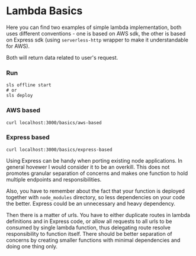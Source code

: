 # Lambda Basics

Here you can find two examples of simple lambda implementation, both uses different conventions - one is based on AWS sdk, the other is based on Express sdk (using `serverless-http` wrapper to make it understandable for AWS).

Both will return data related to user's request.

### Run

```
sls offline start
# or
sls deploy
```

### AWS based 

```
curl localhost:3000/basics/aws-based
```

### Express based 

```
curl localhost:3000/basics/express-based
```

Using Express can be handy when porting existing node applications. In general hovewer I would consider it to be an overkill. This does not promotes granular separation of concerns and makes one function to hold multiple endpoints and responsibilities.

Also, you have to remember about the fact that your function is deployed together with `node_modules` directory, so less dependencies on your code the better. Express could be an unnecessary and heavy dependency.

Then there is a matter of urls. You have to either duplicate routes in lambda definitions and in Express code, or allow all requests to all urls to be consumed by single lambda function, thus delegating route resolve responsibility to function itself. There should be better separation of concerns by creating smaller functions with minimal dependencies and doing one thing only.

